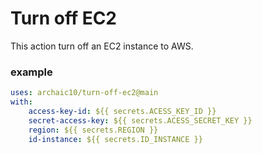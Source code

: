 # Turn off EC2
 This action turn off an EC2 instance to AWS.

### example
```yml
uses: archaic10/turn-off-ec2@main
with:
    access-key-id: ${{ secrets.ACESS_KEY_ID }}
    secret-access-key: ${{ secrets.ACESS_SECRET_KEY }}
    region: ${{ secrets.REGION }}
    id-instance: ${{ secrets.ID_INSTANCE }}   
```